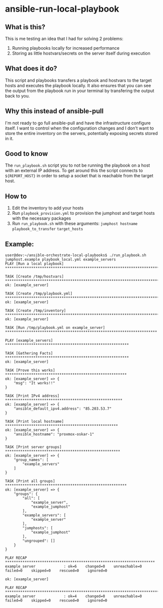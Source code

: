 # ansible-run-local-playbook

## What is this?
This is me testing an idea that I had for solving 2 problems:
1. Running playbooks locally for increased performance
2. Storing as little hostvars/secrets on the server itself during execution

## What does it do?
This script and playbooks transfers a playbook and hostvars to the target hosts and executes the playbook locally.
It also ensures that you can see the output from the playbook run in your terminal by transfering the output back to you.

## Why this instead of ansible-pull
I'm not ready to go full ansible-pull and have the infrastructure configure itself. I want to control when the
configuration changes and I don't want to store the entire inventory on the servers, potentially exposing secrets
stored in it.

## Good to know
The `run_playbook.sh` script you to not be running the playbook on a host with an external IP address.
To get around this the script connects to `${REPORT_HOST}` in order to setup a socket that is reachable from the target
host.

## How to
1. Edit the inventory to add your hosts
2. Run `playbook_provision.yml` to provision the jumphost and target hosts with the necessary packages
3. Run `run_playbook.sh` with these arguments: `jumphost hostname` `playbook_to_transfer` `target_hosts`

## Example:
```
user@dev:~/ansible-orchestrate-local-playbooks$ ./run_playbook.sh jumphost.example playbook_local.yml example_servers
PLAY [Run a local playbook] *****************************************************************************************

TASK [Create /tmp/hostvars] *****************************************************************************************
ok: [example_server]

TASK [Create /tmp/playbook.yml] *************************************************************************************
ok: [example_server]

TASK [Create /tmp/inventory] ****************************************************************************************
ok: [example_server]

TASK [Run /tmp/playbook.yml on example_server] **********************************************************************

PLAY [example_servers] *********************************************************

TASK [Gathering Facts] *********************************************************
ok: [example_server]

TASK [Prove this works] ********************************************************
ok: [example_server] => {
    "msg": "It works!!"
}

TASK [Print IPv4 address] ******************************************************
ok: [example_server] => {
    "ansible_default_ipv4.address": "85.203.53.7"
}

TASK [Print local hostname] ****************************************************
ok: [example_server] => {
    "ansible_hostname": "proxmox-oskar-1"
}

TASK [Print server groups] *****************************************************
ok: [example_server] => {
    "group_names": [
        "example_servers"
    ]
}

TASK [Print all groups] ********************************************************
ok: [example_server] => {
    "groups": {
        "all": [
            "example_server",
            "example_jumphost"
        ],
        "example_servers": [
            "example_server"
        ],
        "jumphosts": [
            "example_jumphost"
        ],
        "ungrouped": []
    }
}

PLAY RECAP *********************************************************************
example_server             : ok=6    changed=0    unreachable=0    failed=0    skipped=0    rescued=0    ignored=0

ok: [example_server]

PLAY RECAP **********************************************************************************************************
example_server             : ok=4    changed=0    unreachable=0    failed=0    skipped=0    rescued=0    ignored=0
```
